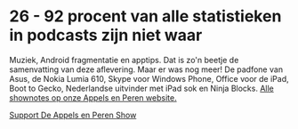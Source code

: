 # 26 - 92 procent van alle statistieken in podcasts zijn niet waar

<p>Muziek, Android fragmentatie en apptips. Dat is zo'n beetje de samenvatting van deze aflevering. Maar er was nog meer! De padfone van Asus, de Nokia Lumia 610, Skype voor Windows Phone, Office voor de iPad, Boot to Gecko, Nederlandse uitvinder met iPad sok en Ninja Blocks. <a href="http://www.appelsenperenshow.nl/aflevering/2012/2/28/26-92-van-alle-statistieken-in-podcasts-zijn-niet-waar.html">Alle shownotes op onze Appels en Peren website.</a></p><p><a href="https://www.patreon.com/appelsenperenshow" rel="payment">Support De Appels en Peren Show</a></p>